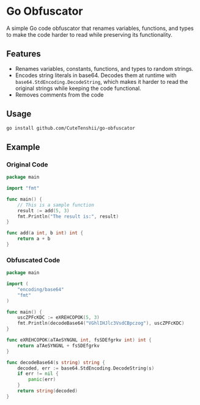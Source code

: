 # Go Obfuscator

A simple Go code obfuscator that renames variables, functions, and types to make the code harder to read while preserving its functionality.

## Features

- Renames variables, constants, functions, and types to random strings.
- Encodes string literals in base64. Decodes them at runtime with `base64.StdEncoding.DecodeString`, which makes it harder to read the original strings while keeping the code functional.
- Removes comments from the code

## Usage

```bash
go install github.com/CuteTenshii/go-obfuscator
```

## Example

### Original Code

```go
package main

import "fmt"

func main() {
    // This is a sample function
    result := add(5, 3)
    fmt.Println("The result is:", result)
}

func add(a int, b int) int {
    return a + b
}
```

### Obfuscated Code

```go
package main

import (
    "encoding/base64"
    "fmt"
)

func main() {
    uscZPFcKDC := eXREHCOPOK(5, 3)
    fmt.Println(decodeBase64("VGhlIHJlc3VsdCBpczog"), uscZPFcKDC)
}

func eXREHCOPOK(aTAeSYNGNL int, fsSDEfgrkv int) int {
    return aTAeSYNGNL + fsSDEfgrkv
}

func decodeBase64(s string) string {
    decoded, err := base64.StdEncoding.DecodeString(s)
    if err != nil {
        panic(err)
    }
    return string(decoded)
}
```
